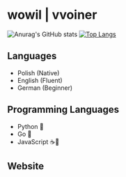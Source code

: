 # wowil | vvoiner

![Anurag's GitHub stats](https://github-readme-stats.vercel.app/api?username=vvoiner&count_private=true&show_icons=true&theme=tokyonight)
[![Top Langs](https://github-readme-stats.vercel.app/api/top-langs/?username=vvoiner&theme=tokyonight)](https://github.com/anuraghazra/github-readme-stats)

## Languages
- Polish (Native)
- English (Fluent)
- German (Beginner)

## Programming Languages
- Python 🐍
- Go 🦫
- JavaScript ☕📄

## Website
<a href="https://vvoiner.github.io/" target="_blank" rel="noopener noreferrer">
